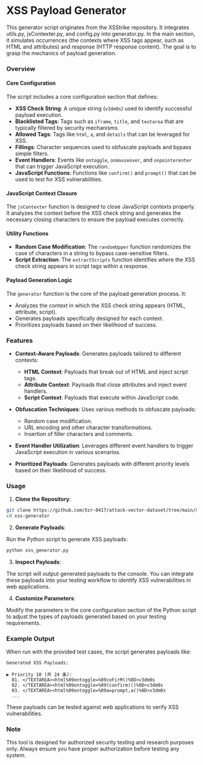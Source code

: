 # XSS Payload Generator

This generator script originates from the XSStrike repository. It integrates utils.py, jsContexter.py, and config.py into generator.py. In the main section, it simulates occurrences (the contexts where XSS tags appear, such as HTML and attributes) and response (HTTP response content). The goal is to grasp the mechanics of payload generation.

### Overview

#### Core Configuration
The script includes a core configuration section that defines:
- **XSS Check String**: A unique string (`v3dm0s`) used to identify successful payload execution.
- **Blacklisted Tags**: Tags such as `iframe`, `title`, and `textarea` that are typically filtered by security mechanisms.
- **Allowed Tags**: Tags like `html`, `a`, and `details` that can be leveraged for XSS.
- **Fillings**: Character sequences used to obfuscate payloads and bypass simple filters.
- **Event Handlers**: Events like `ontoggle`, `onmouseover`, and `onpointerenter` that can trigger JavaScript execution.
- **JavaScript Functions**: Functions like `confirm()` and `prompt()` that can be used to test for XSS vulnerabilities.

#### JavaScript Context Closure
The `jsContexter` function is designed to close JavaScript contexts properly. It analyzes the context before the XSS check string and generates the necessary closing characters to ensure the payload executes correctly.

#### Utility Functions
- **Random Case Modification**: The `randomUpper` function randomizes the case of characters in a string to bypass case-sensitive filters.
- **Script Extraction**: The `extractScripts` function identifies where the XSS check string appears in script tags within a response.

#### Payload Generation Logic
The `generator` function is the core of the payload generation process. It:
- Analyzes the context in which the XSS check string appears (HTML, attribute, script).
- Generates payloads specifically designed for each context.
- Prioritizes payloads based on their likelihood of success.

### Features

- **Context-Aware Payloads**: Generates payloads tailored to different contexts:
  - **HTML Context**: Payloads that break out of HTML and inject script tags.
  - **Attribute Context**: Payloads that close attributes and inject event handlers.
  - **Script Context**: Payloads that execute within JavaScript code.

- **Obfuscation Techniques**: Uses various methods to obfuscate payloads:
  - Random case modification.
  - URL encoding and other character transformations.
  - Insertion of filler characters and comments.

- **Event Handler Utilization**: Leverages different event handlers to trigger JavaScript execution in various scenarios.

- **Prioritized Payloads**: Generates payloads with different priority levels based on their likelihood of success.

### Usage

1. **Clone the Repository**:

```bash
git clone https://github.com/Xzr-0417/attack-vector-dataset/tree/main/XSS/generator/XSStrike
cd xss-generator
```

2. **Generate Payloads**:

Run the Python script to generate XSS payloads:

```bash
python xss_generator.py
```

3. **Inspect Payloads**:

The script will output generated payloads to the console. You can integrate these payloads into your testing workflow to identify XSS vulnerabilities in web applications.

4. **Customize Parameters**:

Modify the parameters in the core configuration section of the Python script to adjust the types of payloads generated based on your testing requirements.

### Example Output

When run with the provided test cases, the script generates payloads like:

```
Generated XSS Payloads:

▶ Priority 10 (共 24 条):
  01. </TEXTAREA><html%09ontoggle=%09coFirM()%0D>v3dm0s
  02. </TEXTAREA><html%09ontoggle=%09(confirm)()%0D>v3dm0s
  03. </TEXTAREA><html%09ontoggle=%09a=prompt,a()%0D>v3dm0s
  ...
```

These payloads can be tested against web applications to verify XSS vulnerabilities.

### Note

This tool is designed for authorized security testing and research purposes only. Always ensure you have proper authorization before testing any system.
